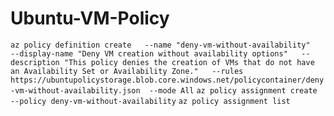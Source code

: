 # Ubuntu-VM-Policy
`az policy definition create   --name "deny-vm-without-availability"   --display-name "Deny VM creation without availability options"   --description "This policy denies the creation of VMs that do not have an Availability Set or Availability Zone."   --rules https://ubuntupolicystorage.blob.core.windows.net/policycontainer/deny-vm-without-availability.json  --mode All`
`az policy assignment create --policy deny-vm-without-availability`
`az policy assignment list`